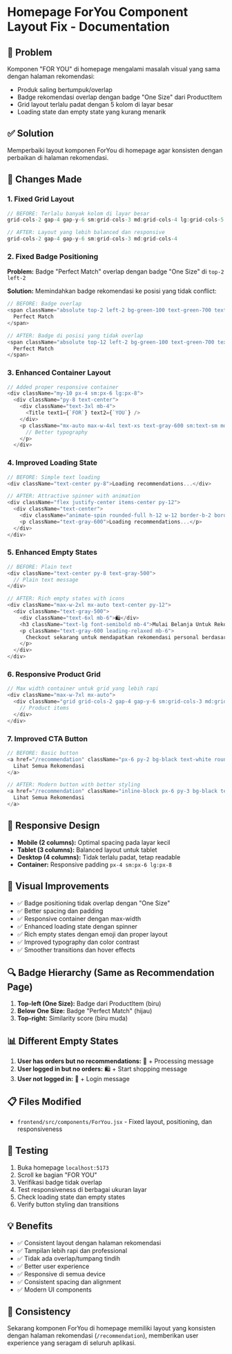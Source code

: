 # Homepage ForYou Component Layout Fix - Documentation

## 🎯 **Problem**
Komponen "FOR YOU" di homepage mengalami masalah visual yang sama dengan halaman rekomendasi:
- Produk saling bertumpuk/overlap 
- Badge rekomendasi overlap dengan badge "One Size" dari ProductItem
- Grid layout terlalu padat dengan 5 kolom di layar besar
- Loading state dan empty state yang kurang menarik

## ✅ **Solution**
Memperbaiki layout komponen ForYou di homepage agar konsisten dengan perbaikan di halaman rekomendasi.

## 🔧 **Changes Made**

### 1. **Fixed Grid Layout**
```javascript
// BEFORE: Terlalu banyak kolom di layar besar
grid-cols-2 gap-4 gap-y-6 sm:grid-cols-3 md:grid-cols-4 lg:grid-cols-5

// AFTER: Layout yang lebih balanced dan responsive
grid-cols-2 gap-4 gap-y-6 sm:grid-cols-3 md:grid-cols-4
```

### 2. **Fixed Badge Positioning**
**Problem:** Badge "Perfect Match" overlap dengan badge "One Size" di `top-2 left-2`

**Solution:** Memindahkan badge rekomendasi ke posisi yang tidak conflict:
```javascript
// BEFORE: Badge overlap
<span className="absolute top-2 left-2 bg-green-100 text-green-700 text-xs px-2 py-1 rounded-full shadow">
  Perfect Match
</span>

// AFTER: Badge di posisi yang tidak overlap
<span className="absolute top-12 left-2 bg-green-100 text-green-700 text-xs px-2 py-1 rounded-full shadow-sm z-10">
  Perfect Match
</span>
```

### 3. **Enhanced Container Layout**
```javascript
// Added proper responsive container
<div className="my-10 px-4 sm:px-6 lg:px-8">
  <div className="py-8 text-center">
    <div className="text-3xl mb-4">
      <Title text1={`FOR`} text2={`YOU`} />
    </div>
    <p className="mx-auto max-w-4xl text-xs text-gray-600 sm:text-sm md:text-base leading-relaxed">
      // Better typography
    </p>
  </div>
```

### 4. **Improved Loading State**
```javascript
// BEFORE: Simple text loading
<div className="text-center py-8">Loading recommendations...</div>

// AFTER: Attractive spinner with animation
<div className="flex justify-center items-center py-12">
  <div className="text-center">
    <div className="animate-spin rounded-full h-12 w-12 border-b-2 border-black mx-auto mb-4"></div>
    <p className="text-gray-600">Loading recommendations...</p>
  </div>
</div>
```

### 5. **Enhanced Empty States**
```javascript
// BEFORE: Plain text
<div className="text-center py-8 text-gray-500">
  // Plain text message
</div>

// AFTER: Rich empty states with icons
<div className="max-w-2xl mx-auto text-center py-12">
  <div className="text-gray-500">
    <div className="text-6xl mb-6">🛍️</div>
    <h3 className="text-lg font-semibold mb-4">Mulai Belanja Untuk Rekomendasi Personal</h3>
    <p className="text-gray-600 leading-relaxed mb-6">
      Checkout sekarang untuk mendapatkan rekomendasi personal berdasarkan dominasi kategori dan tipe produk favorit Anda!
    </p>
  </div>
</div>
```

### 6. **Responsive Product Grid**
```javascript
// Max width container untuk grid yang lebih rapi
<div className="max-w-7xl mx-auto">
  <div className="grid grid-cols-2 gap-4 gap-y-6 sm:grid-cols-3 md:grid-cols-4">
    // Product items
  </div>
</div>
```

### 7. **Improved CTA Button**
```javascript
// BEFORE: Basic button
<a href="/recommendation" className="px-6 py-2 bg-black text-white rounded hover:bg-gray-800 transition">
  Lihat Semua Rekomendasi
</a>

// AFTER: Modern button with better styling
<a href="/recommendation" className="inline-block px-6 py-3 bg-black text-white rounded-lg hover:bg-gray-800 transition-colors duration-200">
  Lihat Semua Rekomendasi
</a>
```

## 📱 **Responsive Design**
- **Mobile (2 columns):** Optimal spacing pada layar kecil
- **Tablet (3 columns):** Balanced layout untuk tablet  
- **Desktop (4 columns):** Tidak terlalu padat, tetap readable
- **Container:** Responsive padding `px-4 sm:px-6 lg:px-8`

## 🎨 **Visual Improvements**
- ✅ Badge positioning tidak overlap dengan "One Size"
- ✅ Better spacing dan padding
- ✅ Responsive container dengan max-width  
- ✅ Enhanced loading state dengan spinner
- ✅ Rich empty states dengan emoji dan proper layout
- ✅ Improved typography dan color contrast
- ✅ Smoother transitions dan hover effects

## 🔍 **Badge Hierarchy (Same as Recommendation Page)**
1. **Top-left (One Size):** Badge dari ProductItem (biru)
2. **Below One Size:** Badge "Perfect Match" (hijau) 
3. **Top-right:** Similarity score (biru muda)

## 📊 **Different Empty States**
1. **User has orders but no recommendations:** 🎯 + Processing message
2. **User logged in but no orders:** 🛍️ + Start shopping message  
3. **User not logged in:** 🔐 + Login message

## 📋 **Files Modified**
- `frontend/src/components/ForYou.jsx` - Fixed layout, positioning, dan responsiveness

## 🚀 **Testing**
1. Buka homepage `localhost:5173`
2. Scroll ke bagian "FOR YOU"
3. Verifikasi badge tidak overlap
4. Test responsiveness di berbagai ukuran layar
5. Check loading state dan empty states
6. Verify button styling dan transitions

## 💡 **Benefits**
- ✅ Consistent layout dengan halaman rekomendasi
- ✅ Tampilan lebih rapi dan professional
- ✅ Tidak ada overlap/tumpang tindih
- ✅ Better user experience
- ✅ Responsive di semua device
- ✅ Consistent spacing dan alignment
- ✅ Modern UI components

## 🔄 **Consistency**
Sekarang komponen ForYou di homepage memiliki layout yang konsisten dengan halaman rekomendasi (`/recommendation`), memberikan user experience yang seragam di seluruh aplikasi.
